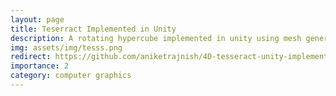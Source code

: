 ```yaml
---
layout: page
title: Teserract Implemented in Unity 
description: A rotating hypercube implemented in unity using mesh generation and GL library.
img: assets/img/tesss.png
redirect: https://github.com/aniketrajnish/4D-tesseract-unity-implementation
importance: 2
category: computer graphics
---
```

